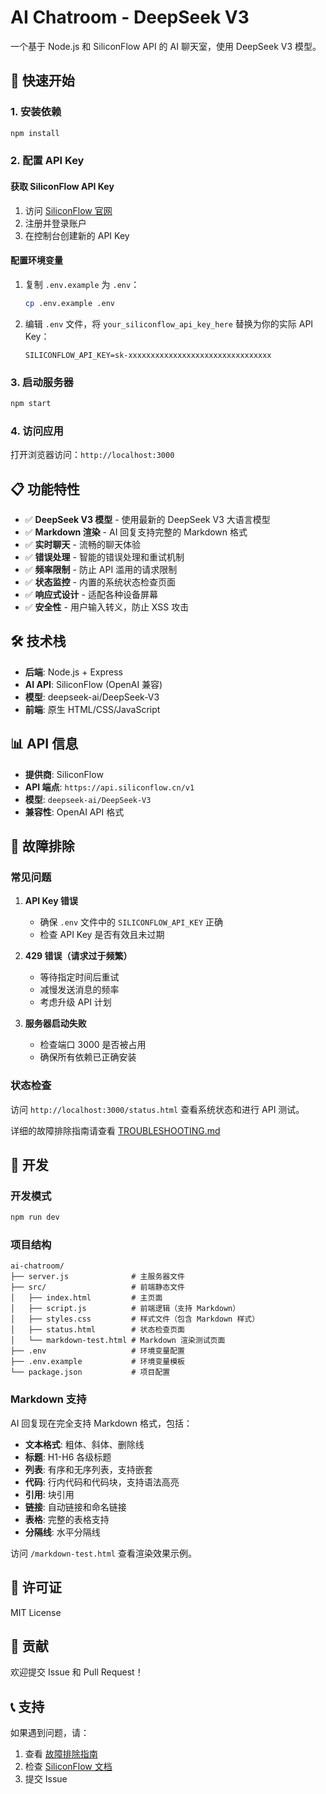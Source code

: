 # AI Chatroom - DeepSeek V3

一个基于 Node.js 和 SiliconFlow API 的 AI 聊天室，使用 DeepSeek V3 模型。

## 🚀 快速开始

### 1. 安装依赖
```bash
npm install
```

### 2. 配置 API Key

#### 获取 SiliconFlow API Key
1. 访问 [SiliconFlow 官网](https://siliconflow.cn/)
2. 注册并登录账户
3. 在控制台创建新的 API Key

#### 配置环境变量
1. 复制 `.env.example` 为 `.env`：
   ```bash
   cp .env.example .env
   ```

2. 编辑 `.env` 文件，将 `your_siliconflow_api_key_here` 替换为你的实际 API Key：
   ```
   SILICONFLOW_API_KEY=sk-xxxxxxxxxxxxxxxxxxxxxxxxxxxxxxxx
   ```

### 3. 启动服务器
```bash
npm start
```

### 4. 访问应用
打开浏览器访问：`http://localhost:3000`

## 📋 功能特性

- ✅ **DeepSeek V3 模型** - 使用最新的 DeepSeek V3 大语言模型
- ✅ **Markdown 渲染** - AI 回复支持完整的 Markdown 格式
- ✅ **实时聊天** - 流畅的聊天体验
- ✅ **错误处理** - 智能的错误处理和重试机制
- ✅ **频率限制** - 防止 API 滥用的请求限制
- ✅ **状态监控** - 内置的系统状态检查页面
- ✅ **响应式设计** - 适配各种设备屏幕
- ✅ **安全性** - 用户输入转义，防止 XSS 攻击

## 🛠️ 技术栈

- **后端**: Node.js + Express
- **AI API**: SiliconFlow (OpenAI 兼容)
- **模型**: deepseek-ai/DeepSeek-V3
- **前端**: 原生 HTML/CSS/JavaScript

## 📊 API 信息

- **提供商**: SiliconFlow
- **API 端点**: `https://api.siliconflow.cn/v1`
- **模型**: `deepseek-ai/DeepSeek-V3`
- **兼容性**: OpenAI API 格式

## 🔧 故障排除

### 常见问题

1. **API Key 错误**
   - 确保 `.env` 文件中的 `SILICONFLOW_API_KEY` 正确
   - 检查 API Key 是否有效且未过期

2. **429 错误（请求过于频繁）**
   - 等待指定时间后重试
   - 减慢发送消息的频率
   - 考虑升级 API 计划

3. **服务器启动失败**
   - 检查端口 3000 是否被占用
   - 确保所有依赖已正确安装

### 状态检查
访问 `http://localhost:3000/status.html` 查看系统状态和进行 API 测试。

详细的故障排除指南请查看 [TROUBLESHOOTING.md](./TROUBLESHOOTING.md)

## 📝 开发

### 开发模式
```bash
npm run dev
```

### 项目结构
```
ai-chatroom/
├── server.js              # 主服务器文件
├── src/                   # 前端静态文件
│   ├── index.html         # 主页面
│   ├── script.js          # 前端逻辑（支持 Markdown）
│   ├── styles.css         # 样式文件（包含 Markdown 样式）
│   ├── status.html        # 状态检查页面
│   └── markdown-test.html # Markdown 渲染测试页面
├── .env                   # 环境变量配置
├── .env.example           # 环境变量模板
└── package.json           # 项目配置
```

### Markdown 支持

AI 回复现在完全支持 Markdown 格式，包括：

- **文本格式**: 粗体、斜体、删除线
- **标题**: H1-H6 各级标题
- **列表**: 有序和无序列表，支持嵌套
- **代码**: 行内代码和代码块，支持语法高亮
- **引用**: 块引用
- **链接**: 自动链接和命名链接
- **表格**: 完整的表格支持
- **分隔线**: 水平分隔线

访问 `/markdown-test.html` 查看渲染效果示例。

## 📄 许可证

MIT License

## 🤝 贡献

欢迎提交 Issue 和 Pull Request！

## 📞 支持

如果遇到问题，请：
1. 查看 [故障排除指南](./TROUBLESHOOTING.md)
2. 检查 [SiliconFlow 文档](https://docs.siliconflow.cn/)
3. 提交 Issue
